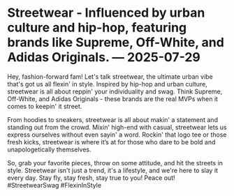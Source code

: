 # Streetwear - Influenced by urban culture and hip-hop, featuring brands like Supreme, Off-White, and Adidas Originals. — 2025-07-29

Hey, fashion-forward fam! Let's talk streetwear, the ultimate urban vibe that's got us all flexin' in style. Inspired by hip-hop and urban culture, streetwear is all about reppin' your individuality and swag. Think Supreme, Off-White, and Adidas Originals - these brands are the real MVPs when it comes to keepin' it street.

From hoodies to sneakers, streetwear is all about makin' a statement and standing out from the crowd. Mixin' high-end with casual, streetwear lets us express ourselves without even sayin' a word. Rockin' that logo tee or those fresh kicks, streetwear is where it’s at for those who dare to be bold and unapologetically themselves.

So, grab your favorite pieces, throw on some attitude, and hit the streets in style. Streetwear isn't just a trend, it's a lifestyle, and we're here to slay it every day. Stay fly, stay fresh, stay true to you! Peace out! #StreetwearSwag #FlexinInStyle